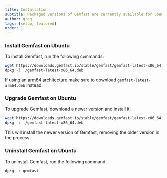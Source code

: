 ```yaml
---
title: Installation
subtitle: Packaged versions of Gemfast are currently available for ubuntu and debian based systems and rely on systemd for managing the service.    
author: greg
tags: [setup, featured]
order: 1
---
```


### Install Gemfast on Ubuntu

To install Gemfast, run the following commands:

```bash
wget https://downloads.gemfast.io/stable/gemfast/gemfast-latest-x86_64.deb
dpkg -i ./gemfast-latest-x86_64.deb
```

If using an arm64 architecture make sure to download `gemfast-latest-arm64.deb` instead.

### Upgrade Gemfast on Ubuntu

To upgrade Gemfast, download a newer version and install it:

```bash
wget https://downloads.gemfast.io/stable/gemfast/gemfast-latest-x86_64.deb
dpkg -i ./gemfast-latest-x86_64.deb
```

This will install the newer version of Gemfast, removing the older version in the process.

### Uninstall Gemfast on Ubuntu

To uninstall Gemfast, run the following command:

```bash
dpkg -r gemfast
```
